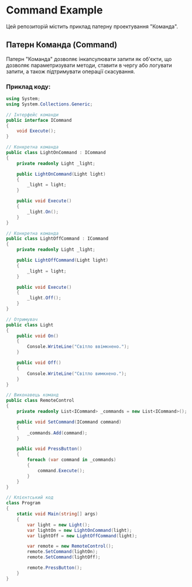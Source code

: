 # Command Example

Цей репозиторій містить приклад патерну проектування "Команда".

## Патерн Команда (Command)

Патерн "Команда" дозволяє інкапсулювати запити як об'єкти, що дозволяє параметризувати методи, ставити в чергу або логувати запити, а також підтримувати операції скасування.

### Приклад коду:

```csharp
using System;
using System.Collections.Generic;

// Інтерфейс команди
public interface ICommand
{
    void Execute();
}

// Конкретна команда
public class LightOnCommand : ICommand
{
    private readonly Light _light;

    public LightOnCommand(Light light)
    {
        _light = light;
    }

    public void Execute()
    {
        _light.On();
    }
}

// Конкретна команда
public class LightOffCommand : ICommand
{
    private readonly Light _light;

    public LightOffCommand(Light light)
    {
        _light = light;
    }

    public void Execute()
    {
        _light.Off();
    }
}

// Отримувач
public class Light
{
    public void On()
    {
        Console.WriteLine("Світло ввімкнено.");
    }

    public void Off()
    {
        Console.WriteLine("Світло вимкнено.");
    }
}

// Виконавець команд
public class RemoteControl
{
    private readonly List<ICommand> _commands = new List<ICommand>();

    public void SetCommand(ICommand command)
    {
        _commands.Add(command);
    }

    public void PressButton()
    {
        foreach (var command in _commands)
        {
            command.Execute();
        }
    }
}

// Клієнтський код
class Program
{
    static void Main(string[] args)
    {
        var light = new Light();
        var lightOn = new LightOnCommand(light);
        var lightOff = new LightOffCommand(light);

        var remote = new RemoteControl();
        remote.SetCommand(lightOn);
        remote.SetCommand(lightOff);

        remote.PressButton();
    }
}
